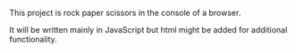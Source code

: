 This project is rock paper scissors in the console of a browser.

It will be written mainly in JavaScript but html might be added for additional functionality.
